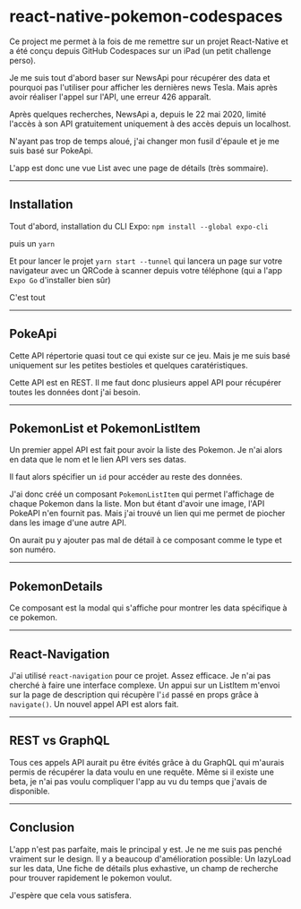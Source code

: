 # react-native-pokemon-codespaces

Ce project me permet à la fois de me remettre sur un projet React-Native et a été conçu depuis GitHub Codespaces sur un iPad (un petit challenge perso).

Je me suis tout d'abord baser sur NewsApi pour récupérer des data et pourquoi pas l'utiliser pour afficher les dernières news Tesla. Mais après avoir réaliser l'appel sur l'API, une erreur 426 apparaît.

Après quelques recherches, NewsApi a, depuis le 22 mai 2020, limité l'accès à son API gratuitement uniquement à des accès depuis un localhost.

N'ayant pas trop de temps aloué, j'ai changer mon fusil d'épaule et je me suis basé sur PokeApi.

L'app est donc une vue List avec une page de détails (très sommaire).

---

## Installation

Tout d'abord, installation du CLI Expo:
`npm install --global expo-cli`

puis un `yarn`

Et pour lancer le projet `yarn start --tunnel` qui lancera un page sur votre navigateur avec un QRCode à scanner depuis votre téléphone (qui a l'app `Expo Go` d'installer bien sûr)

C'est tout

---

## PokeApi

Cette API répertorie quasi tout ce qui existe sur ce jeu. Mais je me suis basé uniquement sur les petites bestioles et quelques caratéristiques.

Cette API est en REST. Il me faut donc plusieurs appel API pour récupérer toutes les données dont j'ai besoin.

---

## PokemonList et PokemonListItem

Un premier appel API est fait pour avoir la liste des Pokemon. Je n'ai alors en data que le nom et le lien API vers ses datas.

Il faut alors spécifier un `id` pour accéder au reste des données.

J'ai donc créé un composant `PokemonListItem` qui permet l'affichage de chaque Pokemon dans la liste. Mon but étant d'avoir une image, l'API PokeAPI n'en fournit pas. Mais j'ai trouvé un lien qui me permet de piocher dans les image d'une autre API.

On aurait pu y ajouter pas mal de détail à ce composant comme le type et son numéro.

---

## PokemonDetails

Ce composant est la modal qui s'affiche pour montrer les data spécifique à ce pokemon.

---

## React-Navigation

J'ai utilisé `react-navigation` pour ce projet. Assez efficace. Je n'ai pas cherché à faire une interface complexe. Un appui sur un ListItem m'envoi sur la page de description qui récupère l'`id` passé en props grâce à `navigate()`.
Un nouvel appel API est alors fait.

---

## REST vs GraphQL

Tous ces appels API aurait pu être évités grâce à du GraphQL qui m'aurais permis de récupérer la data voulu en une requête.
Même si il existe une beta, je n'ai pas voulu compliquer l'app au vu du temps que j'avais de disponible.

---

## Conclusion

L'app n'est pas parfaite, mais le principal y est. Je ne me suis pas penché vraiment sur le design.
Il y a beaucoup d'amélioration possible: Un lazyLoad sur les data, Une fiche de détails plus exhastive, un champ de recherche pour trouver rapidement le pokemon voulut.

J'espère que cela vous satisfera.
